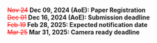 <span style="font-weight: bold;"><s style="color: red; font-weight: normal;">Nov 24</s> Dec 09, 2024 (AoE): Paper Registration</span><br/>
<span style="font-weight: bold;"><s style="color: red; font-weight: normal;">Dec 01</s> Dec 16, 2024 (AoE): Submission deadline</span><br/>
<span style="font-weight: bold;"><s style="color: red; font-weight: normal;">Feb 19</s> Feb 28, 2025: Expected notification date</span><br/>
<span style="font-weight: bold;"><s style="color: red; font-weight: normal;">Mar 25</s> Mar 31, 2025: Camera ready deadline</span><br/>

